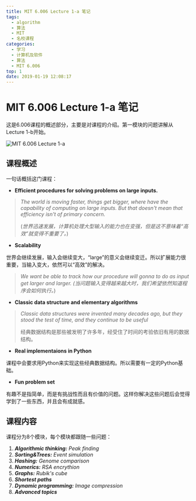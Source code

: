 ```yaml
---
title: MIT 6.006 Lecture 1-a 笔记
tags:
  - algorithm
  - 算法
  - MIT
  - 名校课程
categories:
  - 学习
  - 计算机及软件
  - 算法
  - MIT 6.006
top: 1
date: 2019-01-19 12:08:17
---
```




# MIT 6.006 Lecture 1-a 笔记

这是6.006课程的概述部分，主要是对课程的介绍。第一模块的问题讲解从Lecture 1-b开始。

![MIT 6.006 Lecture 1-a](https://my-blog-1256501598.cos.ap-beijing.myqcloud.com/github-page/learn/CS/algorithm/MIT-6-006/MIT6_006_1_a.png)

<!--more-->

## 课程概述

一句话概括这门课程：

* **Efficient procedures for solving problems on large inputs.**


> *The world is moving faster, things get bigger, where have the capability of computing on large inputs. But that doesn't mean that efficiency isn't of primary concern.*
>
> (*世界迅速发展，计算机处理大型输入的能力也在变强，但是这不意味着“高效”就变得不重要了。*)

* **Scalability**

世界会继续发展，输入会继续变大，“large”的意义会继续变迁。所以扩展能力很重要，当输入变大，依然可以“高效”的解决。

> *We want be able to track how our procedure will gonna to do as input get larger and larger.*
> *(当问题输入变得越来越大时，我们希望依然知道程序会如何执行。*)

* **Classic data structure and elementary algorithms**

> *Classic data structures were invented many decades ago, but they stood the test of time, and they continue to be useful*
>
> 经典数据结构是那些被发明了许多年，经受住了时间的考验依旧有用的数据结构。

* **Real implementaions in Python**

课程中会要求用Python来实现这些经典数据结构。所以需要有一定的Python基础。

* **Fun problem set**

有趣不是指简单，而是有挑战性而且有价值的问题。这样你解决这些问题后会觉得学到了一些东西，并且会有成就感。

## 课程内容

课程分为8个模块，每个模块都跟随一些问题：

1. ***Algorithmic thinking:*** *Peak finding*
2. ***Sorting&Trees:*** *Event simulation*
3. ***Hashing:*** *Genome comparison*
4. ***Numerics:*** *RSA encrythion*
5. ***Graphs:*** *Rubik's cube*
6. ***Shortest paths*** 
7. ***Dynamic programming:***  *Image compression*
8. ***Advanced topics***